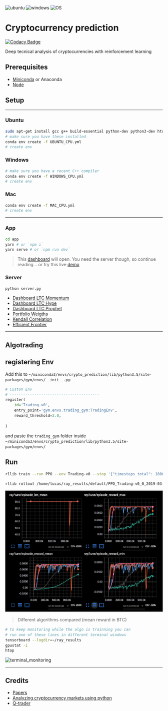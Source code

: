 ![ubuntu](https://img.shields.io/badge/ubuntu-supported-000.svg?colorA=00cc25&longCache=true&style=for-the-badge "ubuntu")
![windows](https://img.shields.io/badge/windows-supported-000.svg?colorA=00cc25&longCache=true&style=for-the-badge "windows")
![OS](https://img.shields.io/badge/OS-supported-000.svg?colorA=00cc25&longCache=true&style=for-the-badge "OS")

# Cryptocurrency prediction

[![Codacy Badge](https://api.codacy.com/project/badge/Grade/ebdf89dcba744a3c8aafdda210d3aeb6)](https://app.codacy.com/app/Draichi/cryptocurrency_prediction?utm_source=github.com&utm_medium=referral&utm_content=Draichi/cryptocurrency_prediction&utm_campaign=Badge_Grade_Dashboard)

Deep tecnical analysis of cryptocurrencies with reinforcement learning
<!-- Deep tecnical analysis with [**ANY**](https://datalight.me/) cryptocurrency -->

## Prerequisites

-   [Miniconda](https://conda.io/docs/user-guide/install/index.html) or Anaconda
-   [Node](https://nodejs.org/en/)

## Setup

<!-- Go to `configs/vars` and edit these lines:

```python
PORTFOLIO_SYMBOLS = [
    'eth',
    'xrp',
    'ltc'
]
TIME_INTERVAL = '1d'
FROM_DATE = '2018-11-01'
TO_DATE = '2019-03-18'
``` -->

* * *

### Ubuntu

```sh
sudo apt-get install gcc g++ build-essential python-dev python3-dev htop
# make sure you have these installed
conda env create -f UBUNTU_CPU.yml
# create env
```

### Windows

```sh
# make sure you have a recent C++ compiler
conda env create -f WINDOWS_CPU.yml
# create env
```

### Mac

```sh
conda env create -f MAC_CPU.yml
# create env
```

* * *
### App

```sh
cd app
yarn # or `npm i`
yarn serve # or `npm run dev`
```
> This [dashboard](https://draichi.github.io/cryptocurrency_prediction/index.html) will open. You need the server though, so continue reading... or try this live [demo](https://bud-fox.github.io/live/)
<!-- ![imgs/dashboard_demo.gif ](imgs/dashboard_demo.gif ) -->

### Server

```sh
python server.py
```

-   [Dashboard LTC Momentum](https://draichi.github.io/cryptocurrency_prediction/dashboard_ltc_momentum.html)
-   [Dashboard LTC Hype](https://draichi.github.io/cryptocurrency_prediction/dashboard_ltc_hype.html)
-   [Dashboard LTC Prophet](https://draichi.github.io/cryptocurrency_prediction/dashboard_LTC_prophet.html)
-   [Portfolio Weigths](https://draichi.github.io/cryptocurrency_prediction/weights.html)
-   [Kendall Correlation](https://draichi.github.io/cryptocurrency_prediction/kendall_correlation.html)
-   [Efficient Frontier](https://draichi.github.io/cryptocurrency_prediction/efficient_frontier.html)
* * *

## Algotrading

<!-- ```sh
python run_agent.py --symbol ltc --algo IMPALA
``` -->

## registering Env

Add this to `~/miniconda3/envs/crypto_prediction/lib/python3.5/site-packages/gym/envs/__init__.py`:

```python
# Custon Env
# ----------------------------------------
register(
    id='Trading-v0',
    entry_point='gym.envs.trading_gym:TradingEnv',
    reward_threshold=2.0,

)
```
and paste the `trading_gym` folder inside `~/miniconda3/envs/crypto_prediction/lib/python3.5/site-packages/gym/envs/`

## Run

```sh
rllib train --run PPO --env Trading-v0 --stop '{"timesteps_total": 180000}' --checkpoint-freq 10 --config '{"lr": 1e-5, "num_workers": 2, "observation_filter": "MeanStdFilter"}'
```

```sh
rllib rollout /home/lucas/ray_results/default/PPO_Trading-v0_0_2019-03-26_09-40-05q0q7h143/checkpoint_20/checkpoint-20 --run PPO --env Trading-v0 --steps 1000
```

![algorithms](imgs/algorithms.png)

> Different algorithms compared (mean reward in BTC)

```sh
# to keep monitoring while the algo is trainning you can
# run one of these lines in different terminal windows
tensorboard --logdir=~/ray_results
gpustat -i
htop
```

![terminal_monitoring](imgs/terminal_monitoring.png)

* * *

## Credits

-   [Papers](https://github.com/Draichi/Portfolio-Management-list/blob/master/README.md)
-   [Analyzing cryptocurrency markets using python](https://blog.patricktriest.com/analyzing-cryptocurrencies-python/)
-   [Q-trader](https://github.com/edwardhdlu/q-trader)
